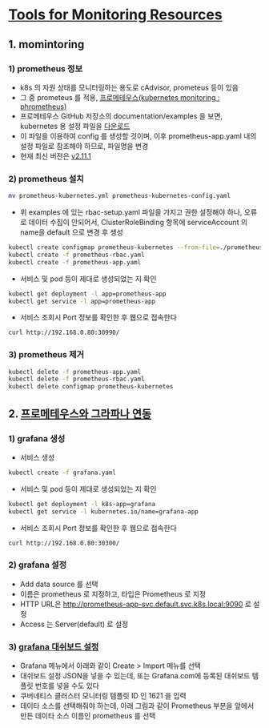 # [Tools for Monitoring Resources](https://kubernetes.io/docs/tasks/debug-application-cluster/resource-usage-monitoring/)

## 1. momintoring

### 1) prometheus 정보

- k8s 의 자원 상태를 모니터링하는 용도로 cAdvisor, prometeus 등이 있음
- 그 중 prometeus 를 적용, [프로메테우스(kubernetes monitoring : phrometheus)](https://arisu1000.tistory.com/27857?category=787056)
- 프로메테우스 GitHub 저장소의 documentation/examples 을 보면, kubernetes 용 설정 파일을 [다운로드](https://github.com/prometheus/prometheus/blob/master/documentation/examples/prometheus-kubernetes.yml)
- 이 파일을 이용하여 config 를 생성할 것이며, 이후 prometheus-app.yaml 내의 설정 파일로 참조해야 하므로, 파일명을 변경
- 현재 최신 버전은 [v2.11.1](https://hub.docker.com/r/prom/prometheus/tags)

### 2) prometheus 설치

```sh
mv prometheus-kubernetes.yml prometheus-kubernetes-config.yaml
```

- 위 examples 에 있는 rbac-setup.yaml 파일을 가지고 권한 설정해야 하나, 오류로 데이터 수집이 안되어서, ClusterRoleBinding 항목에 serviceAccount 의 name을 default 으로 변경 후 생성

```sh
kubectl create configmap prometheus-kubernetes --from-file=./prometheus-kubernetes-config.yaml
kubectl create -f prometheus-rbac.yaml
kubectl create -f prometheus-app.yaml
```

- 서비스 및 pod 등이 제대로 생성되었는 지 확인

```sh
kubectl get deployment -l app=prometheus-app
kubectl get service -l app=prometheus-app
```

- 서비스 조회시 Port 정보를 확인한 후 웹으로 접속한다

```sh
curl http://192.168.0.80:30990/
```

### 3) prometheus 제거

```sh
kubectl delete -f prometheus-app.yaml
kubectl delete -f prometheus-rbac.yaml
kubectl delete configmap prometheus-kubernetes
```

## 2. [프로메테우스와 그라파나 연동](https://arisu1000.tistory.com/27857?category=787056)

### 1) grafana 생성

- 서비스 생성

```sh
kubectl create -f grafana.yaml
```

- 서비스 및 pod 등이 제대로 생성되었는 지 확인

```sh
kubectl get deployment -l k8s-app=grafana
kubectl get service -l kubernetes.io/name=grafana-app
```

- 서비스 조회시 Port 정보를 확인한 후 웹으로 접속한다

```sh
curl http://192.168.0.80:30300/
```

### 2) grafana 설정

- Add data source 를 선택
- 이름은 prometheus 로 지정하고, 타입은 Prometheus 로 지정
- HTTP URL은 <http://prometheus-app-svc.default.svc.k8s.local:9090> 로 설정
- Access 는 Server(default) 로 설정

### 3) [grafana 대쉬보드 설정](https://bcho.tistory.com/1270)

- Grafana 메뉴에서 아래와 같이 Create > Import 메뉴를 선택
- 대쉬보드 설정 JSON을 넣을 수 있는데, 또는 Grafana.com에 등록된 대쉬보드 템플릿 번호를 넣을 수도 있다
- 쿠버네티스 클러스터 모니터링 템플릿 ID 인 1621 을 입력
- 데이타 소스를 선택해줘야 하는데, 아래 그림과 같이 Prometheus 부분을 앞에서 만든 데이타 소스 이름인 prometheus 를 선택
